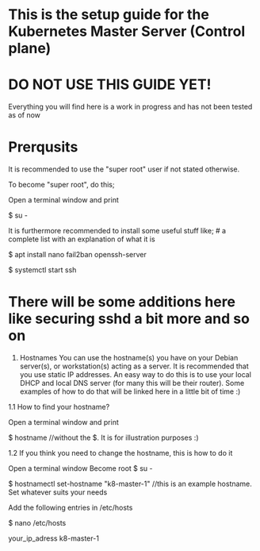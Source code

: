 # This is the setup guide for the Kubernetes Master Server (Control plane)

# DO NOT USE THIS GUIDE YET!
Everything you will find here is a work in progress and has not been tested as of now

# Prerqusits
It is recommended to use the "super root" user if not stated otherwise.

To become "super root", do this;

Open a terminal window and print

$ su -


It is furthermore recommended to install some useful stuff like; # a complete list with an explanation of what it is

$ apt install nano fail2ban openssh-server

$ systemctl start ssh

# There will be some additions here like securing sshd a bit more and so on


1. Hostnames
You can use the hostname(s) you have on your Debian server(s), or workstation(s) acting as a server.
It is recommended that you use static IP addresses. An easy way to do this is to use your local DHCP and local DNS server (for many this will be their router).
Some examples of how to do that will be linked here in a little bit of time :)


1.1 How to find your hostname?

Open a terminal window and print

$ hostname           //without the $. It is for illustration purposes :)



1.2 If you think you need to change the hostname, this is how to do it

Open a terminal window
Become root 
$ su -



$ hostnamectl set-hostname "k8-master-1"    //this is an example hostname. Set whatever suits your needs

Add the following entries in /etc/hosts

$ nano /etc/hosts

your_ip_adress  k8-master-1
